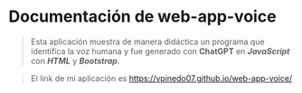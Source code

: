 # Documentación de web-app-voice

> Esta aplicación muestra de manera didáctica un programa que identifica la voz humana y fue generado con **ChatGPT** en ***JavaScript*** con ***HTML*** y ***Bootstrap***.

> El link de mi aplicación es https://vpinedo07.github.io/web-app-voice/
